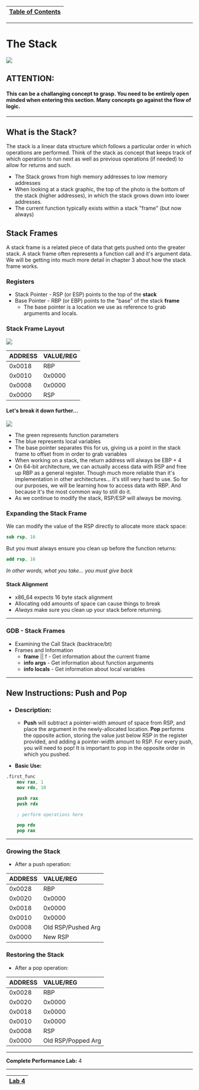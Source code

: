 |[Table of Contents](/00-Table-of-Contents.md)|
|---|

---

# The Stack

![](/imgs/stack.jpg)

## ATTENTION:
#### This can be a challanging concept to grasp. You need to be entirely open minded when entering this section. Many concepts go against the flow of logic. 

---

## What is the Stack?
The stack is a linear data structure which follows a particular order in which operations are performed. Think of the stack as concept that keeps track of which operation to run next as well as previous operations (if needed) to allow for returns and such. 

* The Stack grows from high memory addresses to low memory addresses
* When looking at a stack graphic, the top of the photo is the bottom of the stack (higher addresses), in which the stack grows down into lower addresses. 
* The current function typically exists within a stack "frame" (but now always) 

## Stack Frames
A stack frame is a related piece of data that gets pushed onto the greater stack. A stack frame often represents a function call and it's argument data. We will be getting into much more detail in chapter 3 about how the stack frame works. 

### Registers
* Stack Pointer - RSP (or ESP) points to the top of the **stack** 
* Base Pointer - RBP (or EBP) points to the "base" of the stack **frame**
    * The base pointer is a location we use as reference to grab arguments and locals. 

### Stack Frame Layout

![](/imgs/stack1.png)

| **ADDRESS** | **VALUE/REG** |
| :--- | :--- |
| 0x0018 | RBP |
| 0x0010 | 0x0000 |
| 0x0008 | 0x0000 |
| 0x0000 | RSP |

#### Let's break it down further...

![](/imgs/stack2.png)

* The green represents function parameters
* The blue represents local variables
* The base pointer separates this for us, giving us a point in the stack frame to offset from in order to grab variables
* When working on a stack, the return address will always be EBP + 4
* On 64-bit architecture, we can actually access data with RSP and free up RBP as a general register. Though much more reliable than it's implementation in other architectures... it's still very hard to use. So for our purposes, we will be learning how to access data with RBP. And because it's the most common way to still do it. 
* As we continue to modify the stack, RSP/ESP will always be moving. 

### Expanding the Stack Frame

We can modify the value of the RSP directly to allocate more stack space:

```nasm
sub rsp, 16
```

But you must always ensure you clean up before the function returns:

```nasm
add rsp, 16
```

*In other words, what you take... you must give back*

#### Stack Alignment

* x86\_64 expects 16 byte stack alignment
* Allocating odd amounts of space can cause things to break
* *Always* make sure you clean up your stack before returning. 

---

### GDB - Stack Frames

* Examining the Call Stack (backtrace/bt)
* Frames and Information
    * **frame** || f - Get information about the current frame
    * **info args** - Get information about function arguments
    * **info locals** - Get information about local variables

---

## New Instructions: Push and Pop

* ### Description:
    * **Push** will subtract a pointer-width amount of space from RSP, and place the argument in the newly-allocated location. **Pop** performs the opposite action, storing the value just below RSP in the register provided, and adding a pointer-width amount to RSP. For every push, you will need to pop! It is important to pop in the opposite order in which you pushed. 

* **Basic Use:**

```nasm
.first_func
    mov rax, 1
    mov rdx, 10

    push rax
    push rdx

    ; perform operations here

    pop rdx
    pop rax
```

---

### Growing the Stack

* After a push operation:

| **ADDRESS** | **VALUE/REG** |
| :--- | :--- |
| 0x0028 | RBP |
| 0x0020 | 0x0000 |
| 0x0018 | 0x0000 |
| 0x0010 | 0x0000 |
| 0x0008 | Old RSP/Pushed Arg | 
| 0x0000 | New RSP | 

### Restoring the Stack

* After a pop operation:

| **ADDRESS** | **VALUE/REG** |
| :--- | :--- |
| 0x0028 | RBP |
| 0x0020 | 0x0000 |
| 0x0018 | 0x0000 |
| 0x0010 | 0x0000 |
| 0x0008 | RSP | 
| 0x0000 | Old RSP/Popped Arg | 

---


**Complete Performance Lab:** 4

---

|[Lab 4](/03_ASM_Basic_Operations/Lab_4)|
|---|
